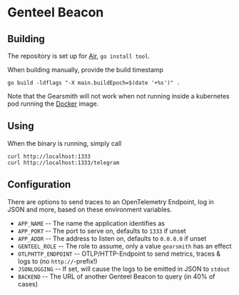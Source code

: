 # Genteel Beacon

## Building

The repository is set up for [Air](https://github.com/air-verse/air), `go install tool`.

When building manually, provide the build timestamp

```shell
go build -ldflags "-X main.buildEpoch=$(date '+%s')" .
```

Note that the Gearsmith will not work when not running inside a kubernetes pod running the [Docker](https://hub.docker.com/r/schildwaechter/genteelbeacon) image.

## Using

When the binary is running, simply call

```shell
curl http://localhost:1333
curl http://localhost:1333/telegram
```

## Configuration

There are options to send traces to an OpenTelemetry Endpoint, log in JSON and more, based on these environment variables.

* `APP_NAME` -- The name the application identifies as
* `APP_PORT` -- The port to serve on, defaults to `1333` if unset
* `APP_ADDR` -- The address to listen on, defaults to `0.0.0.0` if unset
* `GENTEEL_ROLE` -- The role to assume, only a value `gearsmith` has an effect
* `OTLPHTTP_ENDPOINT` -- OTLP/HTTP-Endpoint to send metrics, traces & logs to (no `http://`-prefix!)
* `JSONLOGGING` -- If set, will cause the logs to be emitted in JSON to `stdout`
* `BACKEND` -- The URL of another Genteel Beacon to query (in 40% of cases)
